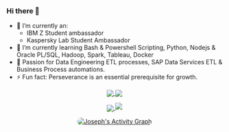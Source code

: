 ### Hi there 👋


- 🔭 I’m currently an:
    - IBM Z Student ambassador
    - Kaspersky Lab Student Ambassador
- 🌱 I’m currently learning Bash & Powershell Scripting, Python, Nodejs & Oracle PL/SQL, Hadoop, Spark, Tableau, Docker
- 🤔 Passion for Data Engineering ETL processes, SAP Data Services ETL & Business Process automations.
- ⚡ Fun fact: Perseverance is an essential prerequisite for growth.


<p align = "center">
<a href="https://github.com/anuraghazra/github-readme-stats">
  <img align="center" src="https://github-readme-stats.vercel.app/api?username=Ngugisenior&count_private=true&show_icons=true&theme=dark&line_height=27" />
</a>
<a href="https://github.com/anuraghazra/github-readme-stats">
  <img align="center" src="https://github-readme-stats.vercel.app/api/top-langs/?username=Ngugisenior&show_icons=true&theme=dark" />
</a>
</p>

<p align = "center">
<a href="https://github.com/anuraghazra/github-readme-stats">
  <img align="center" src="https://devrel-tools-prod-scn-badges-srv.cfapps.eu10.hana.ondemand.com/showcaseBadges/josephmuiruri" />
</a>
 <img  src="https://github-readme-streak-stats.herokuapp.com/?user=Ngugisenior&show_icons=true&locale=en&layout=compact&theme=dark&line_height=0" />
</p> 

<div align="center">
  <a href="#">
  <img style="border-radius:20px; overflow:hidden;"
       alt="Joseph's Activity Graph" 
       src="https://activity-graph.herokuapp.com/graph?username=Ngugisenior&custom_title=Ngugisenior&count_private=true&theme=react-dark" />
  </a>
</div>




